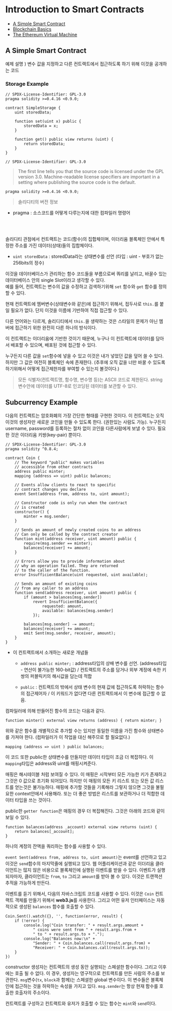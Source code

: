 # Introduction to Smart Contracts
- [A Simple Smart Contract](#a-simple-smart-contract)
- [Blockchain Basics](#blockchain-basics)
- [The Ethereum Virtual Machine](#the-ethereum-virtual-machine)


## A Simple Smart Contract
예제 설명 ) 변수 값을 지정하고 다른 컨트랙트에서 접근하도록 하기 위해 이것을 공개하는 코드

### Storage Example
```solidity
// SPDX-License-Identifier: GPL-3.0
pragma solidity >=0.4.16 <0.9.0;

contract SimpleStorage {
    uint storedData;

    function set(uint x) public {
        storedData = x;
    }

    function get() public view returns (uint) {
        return storedData;
    }
}
```

```solidity
// SPDX-License-Identifier: GPL-3.0
```
> The first line tells you that the source code is licensed under the GPL version 3.0. Machine-readable license specifiers are important in a setting where publishing the source code is the default.

```solidity
pragma solidity >=0.4.16 <0.9.0;
```
> 솔리디티의 버전 정보   
- pragma :  소스코드를 어떻게 다루는지에 대한 컴파일러 명령어    

<br>
<br>

솔리디티 관점에서 컨트랙트는 코드(함수)의 집합체이며, 이더리움 블록체인 안에서 특정한 주소를 가진 데이터(상태)들의 집합체이다.

- `uint storedData` : storedData라는 상태변수를 선언 (타입 : uint - 부호가 없는 256bits의 정수)

이것을 데이터베이스가 관리하는 함수 코드들을 부름으로써 쿼리를 날리고, 바꿀수 있는 데이터베이스 안의 single Slot이라고 생각할 수 있다.   
예를 들어, 컨트랙트는 변수의 값을 수정하고 검색하기위해 `set` 함수와 `get` 함수를 정의할 수 있다.   

현재 컨트랙트에 멤버변수(상태변수와 같은)에 접근하기 위해서,
접두사로 `this.`를 붙일 필요가 없다. 단지 이것을 이름에 기반하여 직접 접근할 수 있다.   

다른 언어와는 다르게, 솔리디티에서 `this.`을 생략하는 것은 스타일의 문제가 아닌 멤버에 접근하기 위한 완전히 다른 하나의 방식이다.   

이 컨트랙트는 이더리움에 기반한 것이기 때문에, 누구나 이 컨트랙트에 데이터를 담아서 배포할 수 있으며, 배포된 것에 접근할 수 있다.   

누구든지 다른 값을 `set`함수에 넣을 수 있고 이것은 내가 넣었던 값을 덮어 쓸 수 있다. 하지만 그 값은 여전히 블록체인 속에 존재한다. (추후에 오직 값을 너만 바꿀 수 있도록 하기위해서 어떻게 접근제한자를 부여할 수 있는지 볼것이다.)

> 모든 식별자(컨트랙트명, 함수명, 변수명 등)는 ASCII 코드로 제한된다. string 변수안에 데이터를 UTF-8로 인코딩된 데이터를 보관할 수 있다.

## Subcurrency Example

다음의 컨트랙트는 암호화폐의 가장 간단한 형태를 구현한 것이다. 이 컨트랙트는 오직 이것의 생성자만 새로운 코인을 만들 수 있도록 한다. (권한있는 사람도 가능). 누구든지 username, password를 등록하는 절차 없이 코인을 다른사람에게 보낼 수 있다. 필요한 것은 이더리움 키쌍(key-pair) 뿐이다.

```solidity
// SPDX-License-Identifier: GPL-3.0
pragma solidity ^0.8.4;

contract Coin {
    // The keyword "public" makes variables
    // accessible from other contracts
    address public minter;
    mapping (address => uint) public balances;

    // Events allow clients to react to specific
    // contract changes you declare
    event Sent(address from, address to, uint amount);

    // Constructor code is only run when the contract
    // is created
    constructor() {
        minter = msg.sender;
    }

    // Sends an amount of newly created coins to an address
    // Can only be called by the contract creator
    function mint(address receiver, uint amount) public {
        require(msg.sender == minter);
        balances[receiver] += amount;
    }

    // Errors allow you to provide information about
    // why an operation failed. They are returned
    // to the caller of the function.
    error InsufficientBalance(uint requested, uint available);

    // Sends an amount of existing coins
    // from any caller to an address
    function send(address receiver, uint amount) public {
        if (amount > balances[msg.sender])
            revert InsufficientBalance({
                requested: amount,
                available: balances[msg.sender]
            });

        balances[msg.sender] -= amount;
        balances[receiver] += amount;
        emit Sent(msg.sender, receiver, amount);
    }
}
```
- 이 컨트랙트에서 소개하는 새로운 개념들
    - `address public minter;` : address타입의 상배 변수를 선언. (address타입 - 연산이 불가능한 160-bit값) / 컨트랙트의 주소를 담거나 외부 계정에 속한 키쌍의 퍼블릭키의 해시값을 담는데 적합

    - `public` : 컨트랙트의 밖에서 상태 변수의 현재 값에 접근하도록 허락하는 함수의 접근제어자 / 이 키워드가 없다면 다른 컨트랙트에서 이 변수에 접근할 수 없음.   
    
컴파일러에 의해 만들어진 함수의 코드는 다음과 같다.
```solidity
function minter() external view returns (address) { return minter; }
 ```
위와 같은 함수를 개별적으로 추가할 수는 있지만 동일한 이름을 가진 함수와 상태변수를 가져야 한다. (컴파일러가 이 작업을 대신 해주므로 할 필요없다.)

```solidity
mapping (address => uint ) public balances;
```
이 코드 또한 public한 상태변수를 만들지만 데이터 타입이 조금 더 복잡하다. 이 `mapping`타입은 address와 uint를 매핑시켜준다.   

매핑은 해시테이블 처럼 보여질 수 있다. 이 매핑은 시작부터 모든 가능한 키가 존재하고 그것은 0 값으로 초기화 되어있다. 하지만 이 매핑의 모든 키 리스트 또는 모든 값 리스트를 얻는것은 불가능하다. 매핑에 추가할 것들을 기록해라 그렇지 않으면 그것을 불필요한 context안에서 사용해라. 또는 더 좋은 방법은 리스트를 보관하거나 더 적합한 데이터 타입을 쓰는 것이다. 

public한 `getter function`은 매핑의 경우 더 복잡해진다. 그것은 아래의 코드와 같이 보일 수 있다.
```solidity
function balances(address _account) external view returns (uint) {
    return balances[_account];
}
```
하나의 계정의 잔액을 쿼리하는 함수를 사용할 수 있다.

`event Sent(address from, address to, uint amount)`는 event를 선언하고 있고 이것은 `send`함수의 마지막줄에 실행되고 있다. 웹 어플리케이션과 같은 이더리움 클라이언트는 많지 않은 비용으로 블록체인에 실행된 이벤트를 받을 수 있다. 이벤트가 실행 되자마자, 클라이언트는 `from`, `to` 그리고 `amount`를 받아 볼 수 있다. 이것은 트랜잭션 추적을 가능하게 만든다.   

이벤트를 듣기 위해서, 다음의 자바스크립트 코드를 사용할 수 있다. 이것은 `Coin` 컨트랙트 객체를 만들기 위해서 **web3.js**를 사용한다. 그리고 어떤 유저 인터페이스는 자동적으로 생성된 `balances` 함수를 호출할 수 있다.
```solidity
Coin.Sent().watch({}, '', function(error, result) {
    if (!error) {
        console.log("Coin transfer: " + result.args.amount +
            " coins were sent from " + result.args.from +
            " to " + result.args.to + ".");
        console.log("Balances now:\n" +
            "Sender: " + Coin.balances.call(result.args.from) +
            "Receiver: " + Coin.balances.call(result.args.to));
    }
})
```


constructor 생성자는 컨트랙트의 생성 동안 실행되는 스페셜한 함수이다. 그리고 이후에는 호출 될 수 없다. 이 경우, 생성자는 영구적으로 컨트랙트를 만든 사람의 주소를 보관한다. `msg`변수(`tx`, `block`과 함께)는 스페셜한 global 변수이다. 이 변수들은 블록체인에 접근하는 것을 허락하는 속성을 가지고 있다. `msg.sender`는 항상 현재 함수를 호출한 호출자의 주소이다.

컨트랙트를 구성하고 컨트랙트와 유저가 호출할 수 있는 함수는 `mint`와 `send`이다.










